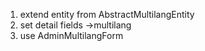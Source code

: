 1. extend entity from AbstractMultilangEntity
2. set detail fields ->multilang
3. use AdminMultilangForm
